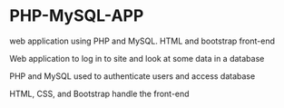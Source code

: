 # PHP-MySQL-APP
web application using PHP and MySQL. HTML and bootstrap front-end

Web application to log in to site and look at some data in a database

PHP and MySQL used to authenticate users and access database

HTML, CSS, and Bootstrap handle the front-end

